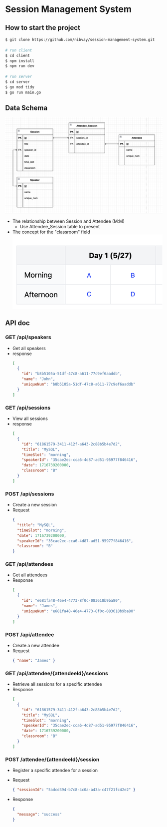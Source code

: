 # Session Management System

## How to start the project

```bash
$ git clone https://github.com/nibvay/session-management-system.git

# run client
$ cd client
$ npm install
$ npm run dev

# run server
$ cd server
$ go mod tidy
$ go run main.go

```

## Data Schema

![image](./data-schema.png)

- The relationship between Session and Attendee (M:M)
  - Use Attendee_Session table to present
- The concept for the "classroom" field
  ![image](./fig01.png)

## API doc

### GET /api/speakers

- Get all speakers
- response
  ```json
  [
    {
      "id": "b8b5105a-51df-47c8-a611-77c9ef6aaddb",
      "name": "John",
      "uniqueNum": "b8b5105a-51df-47c8-a611-77c9ef6aaddb"
    }
  ]
  ```

### GET /api/sessions

- View all sessions
- response
  ```json
  [
    {
      "id": "61861579-3411-412f-a643-2c88b5b4e7d2",
      "title": "MySQL",
      "timeSlot": "morning",
      "speakerId": "35cae2ec-cca6-4d87-ad51-95977f846416",
      "date": 1716739200000,
      "classroom": "B"
    }
  ]
  ```

### POST /api/sessions

- Create a new session
- Request
  ```json
  {
    "title": "MySQL",
    "timeSlot": "morning",
    "date": 1716739200000,
    "speakerId": "35cae2ec-cca6-4d87-ad51-95977f846416",
    "classroom": "B"
  }
  ```

### GET /api/attendees

- Get all attendees
- Response
  ```json
  [
    {
      "id": "e681fa48-46e4-4773-8f0c-083618b9ba80",
      "name": "James",
      "uniqueNum": "e681fa48-46e4-4773-8f0c-083618b9ba80"
    }
  ]
  ```

### POST /api/attendee

- Create a new attendee
- Request
  ```json
  { "name": "James" }
  ```

### GET /api/attendee/{attendeeId}/sessions

- Retrieve all sessions for a specific attendee
- Response
  ```json
  [
    {
      "id": "61861579-3411-412f-a643-2c88b5b4e7d2",
      "title": "MySQL",
      "timeSlot": "morning",
      "speakerId": "35cae2ec-cca6-4d87-ad51-95977f846416",
      "date": 1716739200000,
      "classroom": "B"
    }
  ]
  ```

### POST /attendee/{attendeeId}/session

- Register a specific attendee for a session
- Request
  ```json
  { "sessionId": "5adcd394-b7c8-4c0a-a43a-c47f21fc42e2" }
  ```
- Response

  ```json
  {
    "message": "success"
  }
  ```
